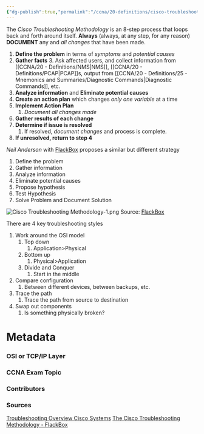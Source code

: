 ```yaml
---
{"dg-publish":true,"permalink":"/ccna/20-definitions/cisco-troubleshooting-methodology/","tags":["defs_ccna"],"created":"2023-11-04T12:45:23.000-07:00","updated":"2023-12-03T13:09:03.907-08:00"}
---
```


The *Cisco Troubleshooting Methodology* is an 8-step process that loops back and forth around itself. **Always** (always, at any step, for any reason) **DOCUMENT** any and *all changes* that have been made.
1. **Define the problem** in terms of *symptoms* and *potential causes*
2. **Gather facts**
	3. Ask affected users, and collect information from [[CCNA/20 - Definitions/NMS\|NMS]], [[CCNA/20 - Definitions/PCAP\|PCAP]]s, output from [[CCNA/20 - Definitions/25 - Mnemonics and Summaries/Diagnostic Commands\|Diagnostic Commands]], etc.
3. **Analyze information** and **Eliminate potential causes**
4. **Create an action plan** which changes *only one variable* at a time
5. **Implement Action Plan**
	1. *Document all changes made*
6. **Gather results of each change**
7. **Determine if issue is resolved**
	1. If resolved, *document changes* and process is complete.
8. **If unresolved, return to step 4**



*Neil Anderson* with [FlackBox](https://www.flackbox.com/the-cisco-troubleshooting-methodology) proposes a similar but different strategy
1. Define the problem
2. Gather information
3. Analyze information
4. Eliminate potential causes
5. Propose hypothesis
6. Test Hypothesis
7. Solve Problem and Document Solution

![Cisco Troubleshooting Methodology-1.png](/img/user/Attachments/Cisco%20Troubleshooting%20Methodology-1.png)
Source: [FlackBox](https://www.flackbox.com/the-cisco-troubleshooting-methodology)

There are 4 key troubleshooting styles
1. Work around the OSI model
	1. Top down
		1. Application>Physical
	2. Bottom up
		1. Physical>Application
	3. Divide and Conquer
		1. Start in the middle
2. Compare configuration
	1. Between different devices, between backups, etc.
3. Trace the path
	1. Trace the path from source to destination
4. Swap out components
	1. Is something physically broken?

# Metadata
### OSI or TCP/IP Layer

### CCNA Exam Topic

### Contributors

### Sources
[Troubleshooting Overview Cisco Systems](https://www.cisco.com/en/US/docs/internetworking/troubleshooting/guide/tr1901.html)
[The Cisco Troubleshooting Methodology - FlackBox](https://www.flackbox.com/the-cisco-troubleshooting-methodology)
